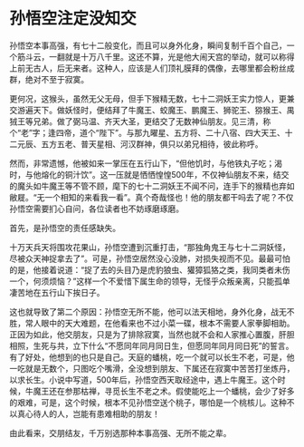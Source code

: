 # 孙悟空注定没知交

孙悟空本事高强，有七十二般变化，而且可以身外化身，瞬间复制千百个自己，一个筋斗云，一翻就是十万八千里。这还不算，光是他大闹天宫的举动，就可以称得上前无古人，后无来者。这种人，应该是人们顶礼膜拜的偶像，去哪里都会粉丝成群，绝对不至于寂寞。 

更何况，这猴头，虽然无父无母，但手下猴精无数，七十二洞妖王实力惊人，更兼交游遍天下。做妖怪时，便结拜了牛魔王、蛟魔王、鹏魔王、狮驼王、猕猴王、禺狨王等兄弟。做了弼马温、齐天大圣，更结交了无数神仙朋友。见三清，称个“老”字；逢四帝，道个“陛下”。与那九曜星、五方将、二十八宿、四大天王、十二元辰、五方五老、普天星相、河汉群神，俱只以弟兄相待，彼此称呼。 

然而，非常遗憾，他被如来一掌压在五行山下，“但他饥时，与他铁丸子吃；渴时，与他熔化的铜汁饮”。这一压就是恓恓惶惶500年，不仅神仙朋友不来，结交的魔头如牛魔王等不管不顾，麾下的七十二洞妖王不闻不问，连手下的猴精也弃如敝屣。“无一个相知的来看我一看”。真个奇哉怪也！他的朋友都干吗去了呢？不仅孙悟空需要扪心自问，各位读者也不妨琢磨琢磨。 

首先，是孙悟空的责任感缺失。 

十万天兵天将围攻花果山，孙悟空遭到沉重打击，“那独角鬼王与七十二洞妖怪，尽被众天神捉拿去了”。可是，孙悟空居然没心没肺，对损失视而不见。最最可怕的是，他接着说道：“捉了去的头目乃是虎豹狼虫、獾獐狐狢之类，我同类者未伤一个，何须烦恼？”这样一个不爱惜下属生命的领导，无怪乎众叛亲离，只能孤单凄苦地在五行山下挨日子。 

这也就导致了第二个原因：孙悟空无所不能，他可以法天相地，身外化身，战无不胜，常人眼中的天大难题，在他看来也不过小菜一碟，根本不需要人家拳脚相助。正因为如此，他交朋友，只是为了排除寂寞，当然也就不会和人家推心置腹，肝胆相照，生死与共，立下什么“不愿同年同月同日生，但愿同年同月同日死”的誓言。有了好处，他想到的也只是自己。天庭的蟠桃，吃一个就可以长生不老，可是，他一吃就是无数个，只图吃个嘴滑，全没想到朋友、下属还在寂寞中苦苦打坐炼丹，以求长生。小说中写道，500年后，孙悟空西天取经途中，遇上牛魔王。这个时候，牛魔王还在参那枯禅，寻觅长生不老之术。假使能吃上一个蟠桃，会少了好多的艰难，可是，这个时候，根本不见孙悟空送个桃子，哪怕是一个桃核儿。这种不以真心待人的人，岂能有患难相助的朋友！ 

由此看来，交朋结友，千万别选那种本事高强、无所不能之辈。